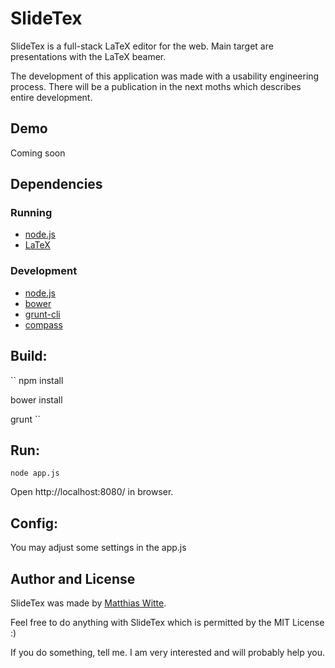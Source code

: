 # SlideTex
SlideTex is a full-stack LaTeX editor for the web. Main target are presentations
with the LaTeX beamer.

The development of this application was made with a usability engineering process.
There will be a publication in the next moths which describes entire development.

## Demo
Coming soon
## Dependencies
### Running
- [node.js](http://nodejs.org/)
- [LaTeX](http://www.latex-project.org/)

### Development
- [node.js](http://nodejs.org/)
- [bower](http://bower.io/)
- [grunt-cli](http://gruntjs.com/)
- [compass](http://compass-style.org/)

## Build:
``
npm install

bower install

grunt
``

## Run:
``
node app.js
``

Open http://localhost:8080/ in browser.

## Config:
You may adjust some settings in the app.js

## Author and License
SlideTex was made by [Matthias Witte](http://matthias-witte.net/).

Feel free to do anything with SlideTex which is permitted by the MIT License :)

If you do something, tell me. I am very interested and will probably help you.

